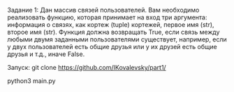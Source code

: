 Задание 1:
Дан массив связей пользователей. Вам необходимо реализовать функцию, которая принимает на вход три аргумента: информация о связях, как кортеж (tuple) кортежей, первое имя (str), второе имя (str). Функция должна возвращать True, если
связь между любыми двумя заданными пользователями существует, например, если у двух пользователей есть общие друзья или у их друзей есть общие друзья и т.д., иначе False.


Запуск:
git clone https://github.com/IKovalevsky/part1/

python3 main.py
